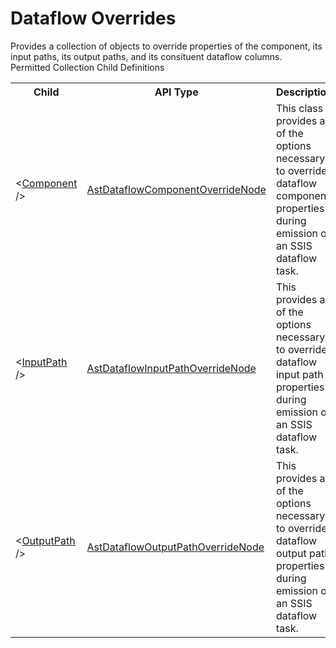 # Dataflow Overrides

<div class="LanguageSummary"><div class ="SummaryItem">Provides a collection of objects to override properties of the component, its input paths, its output paths, and its consituent dataflow columns.</div></div><div class="SchemaBindingGroup"><div class="SchemaBindingGroupHeader">Permitted Collection Child Definitions</div><table id="SchemaBindingList" class="SchemaBindingList"><tbody><tr><th class="SchemaBindingNameColumnHeader">Child</th><th class="SchemaBindingTypeColumnHeader">API Type</th><th class="SchemaBindingSummaryColumnHeader">Description</th></tr><tr class="cd0"><td class="SchemaBindingName"><span class="punc">&lt;</span><a href=Varigence.Languages.Biml.Transformation.AstDataflowComponentOverrideNode.html">Component</a><span class="punc"> /&gt;</span></td><td class="SchemaBindingType"><a href="../api-reference/Varigence.Languages.Biml.Transformation.AstDataflowComponentOverrideNode.html">AstDataflowComponentOverrideNode</a></td><td class="SchemaBindingSummary">This class provides all of the options necessary to override dataflow component properties during emission of an SSIS dataflow task.</td></tr><tr class="cd1"><td class="SchemaBindingName"><span class="punc">&lt;</span><a href=Varigence.Languages.Biml.Transformation.AstDataflowInputPathOverrideNode.html">InputPath</a><span class="punc"> /&gt;</span></td><td class="SchemaBindingType"><a href="../api-reference/Varigence.Languages.Biml.Transformation.AstDataflowInputPathOverrideNode.html">AstDataflowInputPathOverrideNode</a></td><td class="SchemaBindingSummary">This provides all of the options necessary to override dataflow input path properties during emission of an SSIS dataflow task.</td></tr><tr class="cd0"><td class="SchemaBindingName"><span class="punc">&lt;</span><a href=Varigence.Languages.Biml.Transformation.AstDataflowOutputPathOverrideNode.html">OutputPath</a><span class="punc"> /&gt;</span></td><td class="SchemaBindingType"><a href="../api-reference/Varigence.Languages.Biml.Transformation.AstDataflowOutputPathOverrideNode.html">AstDataflowOutputPathOverrideNode</a></td><td class="SchemaBindingSummary">This provides all of the options necessary to override dataflow output path properties during emission of an SSIS dataflow task.</td></tr></tbody></table></div>